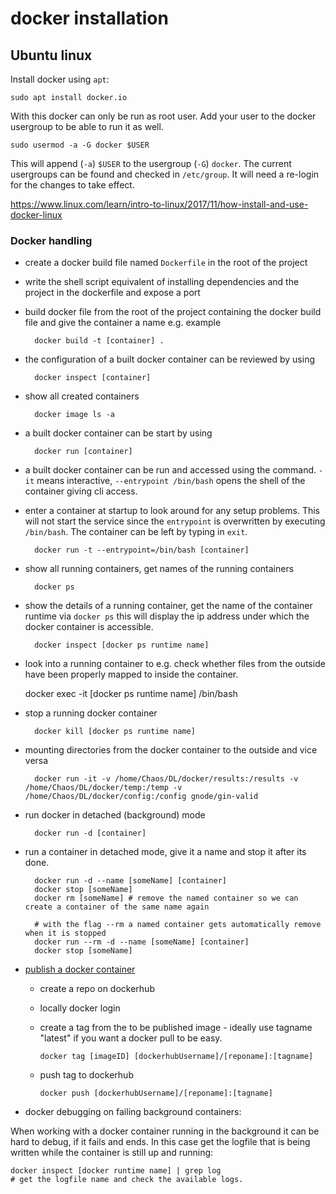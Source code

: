 
# docker installation

## Ubuntu linux

Install docker using `apt`:

    sudo apt install docker.io

With this docker can only be run as root user. Add your user to the docker usergroup to be able to run it as well.

    sudo usermod -a -G docker $USER

This will append (`-a`) `$USER` to the usergroup (`-G`) `docker`. The current usergroups can be found and checked in `/etc/group`.
It will need a re-login for the changes to take effect.

https://www.linux.com/learn/intro-to-linux/2017/11/how-install-and-use-docker-linux


### Docker handling

- create a docker build file named `Dockerfile` in the root of the project
- write the shell script equivalent of installing dependencies and the project in the dockerfile and expose a port
- build docker file from the root of the project containing the docker build file and give the container a name e.g. example

        docker build -t [container] .

- the configuration of a built docker container can be reviewed by using

        docker inspect [container]

- show all created containers

        docker image ls -a

- a built docker container can be start by using

        docker run [container]

- a built docker container can be run and accessed using the command. `-it` means interactive, `--entrypoint /bin/bash`
    opens the shell of the container giving cli access.
- enter a container at startup to look around for any setup problems. This will not start the service since the
    `entrypoint` is overwritten by executing `/bin/bash`. The container can be left by typing in `exit`.

        docker run -t --entrypoint=/bin/bash [container]

- show all running containers, get names of the running containers

        docker ps

- show the details of a running container, get the name of the container runtime via `docker ps`
    this will display the ip address under which the docker container is accessible.

        docker inspect [docker ps runtime name]

- look into a running container to e.g. check whether files from the outside have been
    properly mapped to inside the container.
    
    docker exec -it [docker ps runtime name] /bin/bash

- stop a running docker container

        docker kill [docker ps runtime name]

- mounting directories from the docker container to the outside and vice versa

        docker run -it -v /home/Chaos/DL/docker/results:/results -v /home/Chaos/DL/docker/temp:/temp -v /home/Chaos/DL/docker/config:/config gnode/gin-valid

- run docker in detached (background) mode

        docker run -d [container]

- run a container in detached mode, give it a name and stop it after its done.

        docker run -d --name [someName] [container]
        docker stop [someName]
        docker rm [someName] # remove the named container so we can create a container of the same name again

        # with the flag --rm a named container gets automatically remove when it is stopped
        docker run --rm -d --name [someName] [container]
        docker stop [someName]

- [publish a docker container](https://ropenscilabs.github.io/r-docker-tutorial/04-Dockerhub.html)
  - create a repo on dockerhub
  - locally docker login
  - create a tag from the to be published image - ideally use tagname "latest" if you want a docker pull to be easy.

        docker tag [imageID] [dockerhubUsername]/[reponame]:[tagname]

  - push tag to dockerhub
  
        docker push [dockerhubUsername]/[reponame]:[tagname]


- docker debugging on failing background containers:

When working with a docker container running in the background it can be hard to debug, if it fails and ends.
In this case get the logfile that is being written while the container is still up and running:

    docker inspect [docker runtime name] | grep log
    # get the logfile name and check the available logs.
